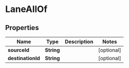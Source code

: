 

# LaneAllOf


## Properties

Name | Type | Description | Notes
------------ | ------------- | ------------- | -------------
**sourceId** | **String** |  |  [optional]
**destinationId** | **String** |  |  [optional]



